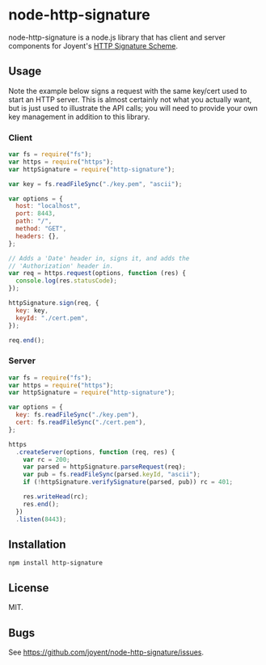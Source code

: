 # node-http-signature

node-http-signature is a node.js library that has client and server components
for Joyent's [HTTP Signature Scheme](http_signing.md).

## Usage

Note the example below signs a request with the same key/cert used to start an
HTTP server. This is almost certainly not what you actually want, but is just
used to illustrate the API calls; you will need to provide your own key
management in addition to this library.

### Client

```js
var fs = require("fs");
var https = require("https");
var httpSignature = require("http-signature");

var key = fs.readFileSync("./key.pem", "ascii");

var options = {
  host: "localhost",
  port: 8443,
  path: "/",
  method: "GET",
  headers: {},
};

// Adds a 'Date' header in, signs it, and adds the
// 'Authorization' header in.
var req = https.request(options, function (res) {
  console.log(res.statusCode);
});

httpSignature.sign(req, {
  key: key,
  keyId: "./cert.pem",
});

req.end();
```

### Server

```js
var fs = require("fs");
var https = require("https");
var httpSignature = require("http-signature");

var options = {
  key: fs.readFileSync("./key.pem"),
  cert: fs.readFileSync("./cert.pem"),
};

https
  .createServer(options, function (req, res) {
    var rc = 200;
    var parsed = httpSignature.parseRequest(req);
    var pub = fs.readFileSync(parsed.keyId, "ascii");
    if (!httpSignature.verifySignature(parsed, pub)) rc = 401;

    res.writeHead(rc);
    res.end();
  })
  .listen(8443);
```

## Installation

    npm install http-signature

## License

MIT.

## Bugs

See <https://github.com/joyent/node-http-signature/issues>.
